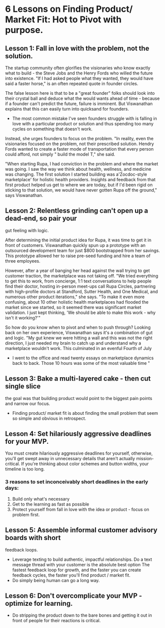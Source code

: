 # 6 Lessons on Finding Product/ Market Fit: Hot to Pivot with purpose.

## Lesson 1: Fall in love with the problem, not the solution.
The startup community often glorifies the visionaries who know exactly
what to build - the Steve Jobs and the Henry Fords who willed the future
into existence. "If I had asked people what they wanted, they would have
said a faster horse," is an often repeated quote in founder circles.

The false lesson here is that to be a "great founder" folks should look
into their crystal ball and deduce what the would wants ahead of time -
because if a founder can't predict the future, failure is imminent. But
Viswanathan explains that this can easily turn into quicksand for
founders.

 - The most common mistake I've seen founders struggle with is falling
 in love with a particular product or solution and thus spending too
 many cycles on something that doesn't work.

Instead, she urges founders to focus on the problem. "In reality, even
the visionaries focused on the problem, not their prescribed solution.
Hendry Fords wanted to create a faster mode of transportation that every
person could afford, not simply " build the model T," she said.

"When starting Rupa, I had conviction in the problem and where the
market was going. I saw the way we think about health, wellness, and
medicine was changing. The first solution I started building was
a'Zocdoc-style marketplace' for holistic health providers. Insights and
feedback from that first product helped us get to where we are today,
but if I'd been rigid on sticking to that solution, we would have never
gotten Rupa off the ground," says Viswanathan.

## Lesson 2: Relentless grinding can't open up a dead-end, so pair your
gut feeling with logic.

After determining the initial product idea for Rupa, it was time to get
it in front of customers. Viswanathan quickly spun up a prototype with
an outsourced development team for just $800 bootstrapped from her
savings. This prototype allowed her to raise pre-seed funding and hire a
team of three employees.

However, after a year of banging her head against the wall trying to get
customer traction, the marketplace was not taking off. "We tried
everything to get this to work, from concierge, 1:1 text conversations
to help people find their doctor, hosting in-person meet-ups call Rupa
Circles, partnering with high-profile doctors at Standford, Sutter
Health, and One Medical, and numerous other product iterations," she
says. "To make it even more confusing, about 10 other holistic health
marketplaces had flooded the market since we started, so it seemed there
was significant market validation. I just kept thinking, 'We should be
able to make this work - why isn't it working?'"

So how do you know when to pivot and when to push through? Looking back
on her own experience, Viswanathan says it's a combination of gut and
logic. "My gut knew we were hitting a wall and this was not the right
direction, I just needed my brain to catch up and understand why a
marketplace wouldn't work. This culminated in an evenful Fourth of July
- I went to the office and read twenty essays on marketplace dynamics
  back to back. Those 10 hours was some of the most valuable time "

## Lesson 3: Bake a multi-layered cake - then cut single slice
 the goal was that building product would point to the biggest pain
 points and narrow our focus.
 - Finding product/ market fit is about finding the small problem that
 seem so simple and obvious in retrospect.


## Lesson 4: Set hilariously aggressive deadlines for your MVP.
You must create hilariously aggressive deadlines for yourself,
otherwise, you'll get swept away in unnecessary details that aren't
actually mission-critical. If you're thinking about color schemes and
button widths, your timeline is too long.

### 3 reasons to set inconceivably short deadlines in the early days:
 1. Build only what's necessary
 2. Get to the learning as fast as possible
 3. Protect yourself from fall in love with the idea or product - focus
    on problem first.

## Lesson 5: Assemble informal customer advisory boards with short
feedback loops.
 - Leverage texting to build authentic, impactful relationships.
 Do a text message thread with your customer is the absolute best option
 The fastest feedback loop for growth, and the faster you can create
 feedback cycles, the faster you'll find product / market fit.
 - Do simply being human can go a long way.

## Lesson 6: Don't overcomplicate your MVP - optimize for learning.
 - Do stripping the product down to the bare bones and getting it out in
 front of people for their reactions is critical.

